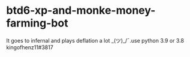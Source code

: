 # btd6-xp-and-monke-money-farming-bot
It goes to infernal and plays deflation a lot \_(ツ)_/¯.use python 3.9 or 3.8  kingofhenz11#3817
